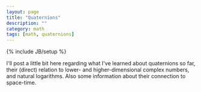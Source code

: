 ```yaml
---
layout: page
title: "Quaternions"
description: ""
category: math
tags: [math, quaternions]
---
```

{% include JB/setup %}

I'll post a little bit here regarding what I've learned about
quaternions so far, their (direct) relation to lower- and
higher-dimensional complex numbers, and natural logarithms.  Also some
information about their connection to space-time.